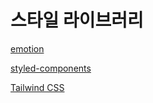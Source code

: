 # 스타일 라이브러리

[emotion](./스타일%20라이브러리/emotion.md)

[styled-components](./스타일%20라이브러리/styled-components.md)

[Tailwind CSS](./스타일%20라이브러리/Tailwind%20CSS.md)

